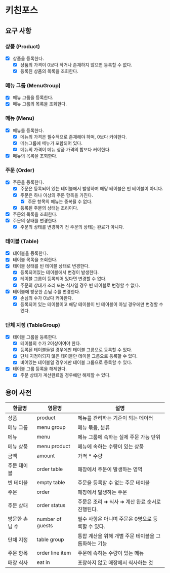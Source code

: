 # 키친포스

## 요구 사항
### 상품 (Product)
- [X] 상품을 등록한다.
  - [X] 상품의 가격이 0보다 작거나 존재하지 않으면 등록할 수 없다.
  - [X] 등록된 상품의 목록을 조회한다.

### 메뉴 그룹 (MenuGroup)
- [X] 메뉴 그룹을 등록한다.
- [X] 메뉴 그룹의 목록을 조회한다.

### 메뉴 (Menu)
- [X] 메뉴를 등록한다.
  - [X] 메뉴의 가격은 필수적으로 존재해야 하며, 0보다 커야한다.
  - [X] 메뉴그룹에 메뉴가 포함되어 있다.
  - [X] 메뉴의 가격이 메뉴 상품 가격의 합보다 커야한다.
- [X] 메뉴의 목록을 조회한다.

### 주문 (Order)
- [X] 주문을 등록한다.
  - [X] 주문은 등록되어 있는 테이블에서 발생하며 해당 테이블은 빈 테이블이 아니다.
  - [X] 주문은 하나 이상의 주문 항목을 가진다.
    - [X] 주문 항목의 메뉴는 중복될 수 없다.
  - [X] 등록된 주문의 상태는 조리이다.
- [X] 주문의 목록을 조회한다.
- [X] 주문의 상태를 변경한다.
  - [X] 주문의 상태를 변경하기 전 주문의 상태는 완료가 아니다.

### 테이블 (Table)
- [X] 테이블을 등록한다.
- [X] 테이블 목록을 조회한다.
- [X] 테이블 상태를 빈 테이블 상태로 변경한다.
  - [X] 등록되어있는 테이블에서 변경이 발생한다.
  - [X] 테이블 그룹이 등록되어 있다면 변경할 수 없다.
  - [X] 주문의 상태가 조리 또는 식사일 경우 빈 테이블로 변경할 수 없다.
- [X] 테이블에 방문한 손님 수를 변경한다.
  - [X] 손님의 수가 0보다 커야한다.
  - [X] 등록되어 있는 테이블이고 해당 테이블이 빈 테이블이 아닐 경우에만 변경할 수 있다.

### 단체 지정 (TableGroup)
- [X] 테이블 그룹을 등록한다.
  - [X] 테이블의 수가 2이상이여야 한다.
  - [X] 등록된 테이블들일 경우에만 테이블 그룹으로 등록할 수 있다.
  - [X] 단체 지정이되지 않은 테이블만 테이블 그룹으로 등록할 수 있다.
  - [X] 비어있는 테이블일 경우에만 테이블 그룹으로 등록할 수 있다.
- [X] 테이블 그룹 등록을 해제한다.
  - [X] 주문 상태가 계산완료일 경우에만 해제할 수 있다.

## 용어 사전
| 한글명 | 영문명 | 설명 |
| --- | --- | --- |
| 상품 | product | 메뉴를 관리하는 기준이 되는 데이터 |
| 메뉴 그룹 | menu group | 메뉴 묶음, 분류 |
| 메뉴 | menu | 메뉴 그룹에 속하는 실제 주문 가능 단위 |
| 메뉴 상품 | menu product | 메뉴에 속하는 수량이 있는 상품 |
| 금액 | amount | 가격 * 수량 |
| 주문 테이블 | order table | 매장에서 주문이 발생하는 영역 |
| 빈 테이블 | empty table | 주문을 등록할 수 없는 주문 테이블 |
| 주문 | order | 매장에서 발생하는 주문 |
| 주문 상태 | order status | 주문은 조리 ➜ 식사 ➜ 계산 완료 순서로 진행된다. |
| 방문한 손님 수 | number of guests | 필수 사항은 아니며 주문은 0명으로 등록할 수 있다. |
| 단체 지정 | table group | 통합 계산을 위해 개별 주문 테이블을 그룹화하는 기능 |
| 주문 항목 | order line item | 주문에 속하는 수량이 있는 메뉴 |
| 매장 식사 | eat in | 포장하지 않고 매장에서 식사하는 것 |
